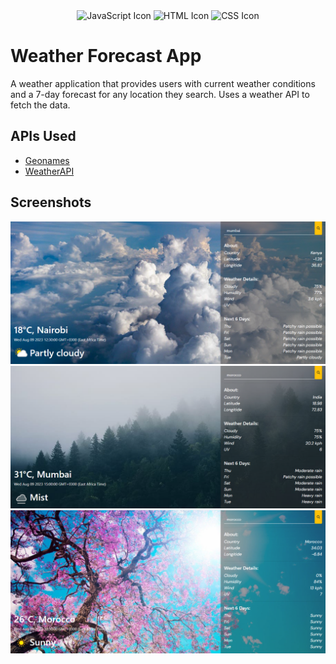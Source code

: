 <div align="center">
  <img src="https://img.icons8.com/color/96/000000/javascript.png" alt="JavaScript Icon" width="60" height="60" />
  <img src="https://img.icons8.com/color/96/000000/html-5--v1.png" alt="HTML Icon" width="60" height="60" />
  <img src="https://img.icons8.com/color/96/000000/css3.png" alt="CSS Icon" width="60" height="60" />
</div>

# Weather Forecast App

A weather application that provides users with current weather conditions and a 7-day forecast for any location they search. Uses a weather API to fetch the data.

## APIs Used
- [Geonames](http://api.geonames.org)
- [WeatherAPI](https://api.weatherapi.com)

## Screenshots
![nairobi.png](https://github.com/wxllxngton/weather-forecast-app/blob/main/screenshots/nairobi.png)
![mumbai.png](https://github.com/wxllxngton/weather-forecast-app/blob/main/screenshots/mumbai.png)
![morocco.png](https://github.com/wxllxngton/weather-forecast-app/blob/main/screenshots/morocco.png)
